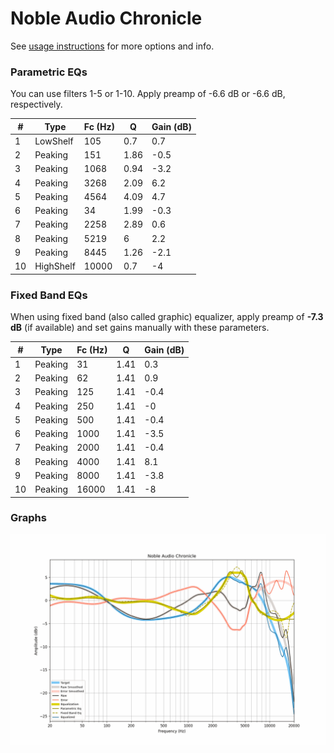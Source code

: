 # Noble Audio Chronicle
See [usage instructions](https://github.com/jaakkopasanen/AutoEq#usage) for more options and info.

### Parametric EQs
You can use filters 1-5 or 1-10. Apply preamp of -6.6 dB or -6.6 dB, respectively.

|   # | Type      |   Fc (Hz) |    Q |   Gain (dB) |
|-----|-----------|-----------|------|-------------|
|   1 | LowShelf  |       105 | 0.7  |         0.7 |
|   2 | Peaking   |       151 | 1.86 |        -0.5 |
|   3 | Peaking   |      1068 | 0.94 |        -3.2 |
|   4 | Peaking   |      3268 | 2.09 |         6.2 |
|   5 | Peaking   |      4564 | 4.09 |         4.7 |
|   6 | Peaking   |        34 | 1.99 |        -0.3 |
|   7 | Peaking   |      2258 | 2.89 |         0.6 |
|   8 | Peaking   |      5219 | 6    |         2.2 |
|   9 | Peaking   |      8445 | 1.26 |        -2.1 |
|  10 | HighShelf |     10000 | 0.7  |        -4   |

### Fixed Band EQs
When using fixed band (also called graphic) equalizer, apply preamp of **-7.3 dB** (if available) and set gains manually with these parameters.

|   # | Type    |   Fc (Hz) |    Q |   Gain (dB) |
|-----|---------|-----------|------|-------------|
|   1 | Peaking |        31 | 1.41 |         0.3 |
|   2 | Peaking |        62 | 1.41 |         0.9 |
|   3 | Peaking |       125 | 1.41 |        -0.4 |
|   4 | Peaking |       250 | 1.41 |        -0   |
|   5 | Peaking |       500 | 1.41 |        -0.4 |
|   6 | Peaking |      1000 | 1.41 |        -3.5 |
|   7 | Peaking |      2000 | 1.41 |        -0.4 |
|   8 | Peaking |      4000 | 1.41 |         8.1 |
|   9 | Peaking |      8000 | 1.41 |        -3.8 |
|  10 | Peaking |     16000 | 1.41 |        -8   |

### Graphs
![](./Noble%20Audio%20Chronicle.png)
